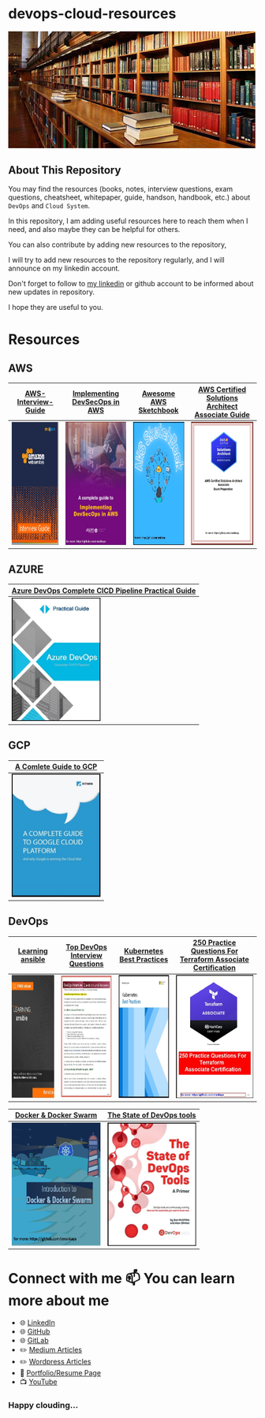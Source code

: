 # devops-cloud-resources

![picture of article](./entry.jpg)

## About This Repository


You may find  the resources (books, notes, interview questions, exam questions, cheatsheet, whitepaper, guide, handson, handbook,   etc.) about  `DevOps`  and  `Cloud System`.

In this repository, I am adding useful resources here to reach them when I need, and also maybe they can be helpful for others.

You can also contribute by adding new resources to the repository, 

I will try to add new resources to the repository regularly, and I will announce on my linkedin account.

Don't forget to follow to [my linkedin](https://www.linkedin.com/in/cumhurakkaya/) or github account to be informed about new updates in repository.

I hope they are useful to you.

# Resources

## AWS

| [AWS-Interview-Guide](resources/aws/AWS-Interview-Guide.pdf) | [Implementing DevSecOps in AWS](resources/aws/Implementing-DevSecOps-in-AWS.pdf) |[Awesome AWS Sketchbook](resources/aws/Awesome-AWS-Sketchbook.pdf.pdf) | [AWS Certified Solutions Architect Associate Guide](resources/aws/AWS-Certified-Solutions-Architect-Associate-Guide.pdf) |     
| --|-- |-- |-- |
|<img src="images/aws/AWS-Interview-Guide.jpg" alt="gitlitlab" width="180" height="250"/> | <img src="images/aws/Implementing-DevSecOps-in-AWS.jpg" alt="gitlitlab" width="180" height="250"/> |  <img src="images/aws/Awesome-AWS-Sketchbook.pdf.jpg" alt="gitlitlab" width="180" height="250"/> | <img src="images/aws/AWS-Certified-Solutions-Architect-Associate-Guide.jpg" alt="gitlitlab" width="180" height="250"/> | 

## AZURE

| [Azure DevOps Complete CICD Pipeline Practical Guide](resources/azure/Azure-DevOps-Complete-CICD-Pipeline-Practical-Guide.pdf) |      
| --|
|<img src="images/azure/Azure-DevOps-Complete-CICD-Pipeline-Practical-Guide.jpg" alt="gitlitlab" width="180" height="250"/> | 

## GCP

| [A Comlete Guide to GCP](resources/gcp/A-Comlete-Guide-to-GCP.pdf) |      
| --|
|<img src="images/gcp/A-Comlete-Guide-to-GCP.jpg" alt="gitlitlab" width="180" height="250"/> | 

## DevOps 
 
| [Learning ansible](resources/devops/ansible-learning.pdf) |  [Top DevOps Interview Questions](resources/devops/Top-DevOps-Interview-Questions.pdf) |  [Kubernetes Best Practices](resources/devops/Kubernetes-Best-Practices.pdf) | [250 Practice Questions For Terraform Associate Certification](resources/devops/250-Practice-Questions-For-Terraform-Associate-Certification.pdf) |  
| --| --| --| --| 
|<img src="images/devops/ansible-learning.jpg" alt="gitlitlab" width="180" height="250"/> |  <img src="images/devops/Top-DevOps-Interview-Questions.jpg" alt="gitlitlab" width="180" height="250"/> | <img src="images/devops/Kubernetes-Best-Practices.jpg" alt="gitlitlab" width="180" height="250"/> | <img src="images/devops/250-Practice-Questions-For-Terraform-Associate-Certification.jpg" alt="gitlitlab" width="180" height="250"/> |


[Docker & Docker Swarm](resources/devops/Docker&Docker-Swarm.pdf) |   [The State of DevOps tools](resources/devops/The-State-of-DevOps-tools.pdf) |  
| --| --| 
|<img src="images/devops/Docker&Docker-Swarm.jpg" alt="gitlitlab" width="180" height="250"/> |<img src="images/devops/The-State-of-DevOps-tools.jpg" alt="gitlitlab" width="180" height="250"/> | 


# Connect with me 📫 You can learn more about me

- 🌐 [LinkedIn](https://www.linkedin.com/in/cumhurakkaya/)
- 🌐 [GitHub](https://github.com/cmakkaya/)
- 🌐 [GitLab](https://gitlab.com/cmakkaya)
- ✏️ [Medium Articles](https://cmakkaya.medium.com/)
- ✏️ [Wordpress Articles](https://cloudplatformsanddevops.wordpress.com/)
- 🏢 [Portfolio/Resume Page](https://portfolio.cmakkaya-awsdevops.link/)
- 📺 [YouTube](https://www.youtube.com/channel/UCWcRIvy70tBBfrmBocDR5hA)


### Happy clouding...